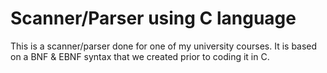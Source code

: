 # Scanner/Parser using C language
This is a scanner/parser done for one of my university courses. It is based on a BNF & EBNF syntax that we created prior to coding it in C.
